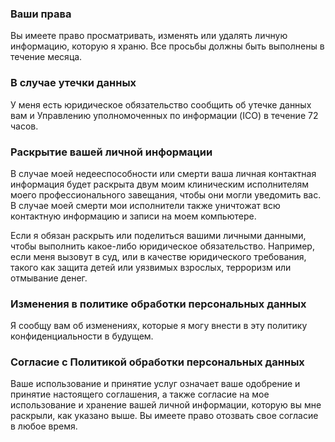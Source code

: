 
### Ваши права

Вы имеете право просматривать, изменять или удалять личную информацию, которую я храню. Все просьбы должны быть выполнены в течение месяца.

### В случае утечки данных

У меня есть юридическое обязательство сообщить об утечке данных вам и Управлению уполномоченных по информации (ICO) в течение 72 часов.

### Раскрытие вашей личной информации

В случае моей недееспособности или смерти ваша личная контактная информация будет раскрыта двум моим клиническим исполнителям моего профессионального завещания, чтобы они могли уведомить вас. В случае моей смерти мои исполнители также уничтожат всю контактную информацию и записи на моем компьютере.

Если я обязан раскрыть или поделиться вашими личными данными, чтобы выполнить какое-либо юридическое обязательство. Например, если меня вызовут в суд, или в качестве юридического требования, такого как защита детей или уязвимых взрослых, терроризм или отмывание денег.

### Изменения в политике обработки персональных данных

Я сообщу вам об изменениях, которые я могу внести в эту политику конфиденциальности в будущем.

### Согласие с Политикой обработки персональных данных

Ваше использование и принятие услуг означает ваше одобрение и принятие настоящего соглашения, а также согласие на мое использование и хранение вашей личной информации, которую вы мне раскрыли, как указано выше. Вы имеете право отозвать свое согласие в любое время.
